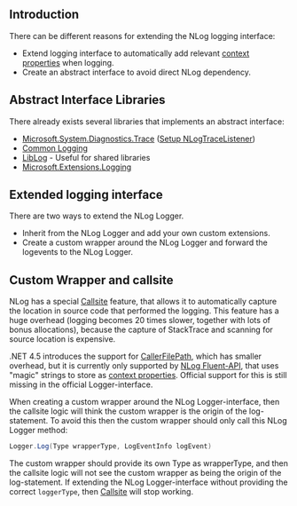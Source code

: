 ## Introduction
There can be different reasons for extending the NLog logging interface:

* Extend logging interface to automatically add relevant [context properties](EventProperties-Layout-Renderer) when logging.
* Create an abstract interface to avoid direct NLog dependency.

## Abstract Interface Libraries
There already exists several libraries that implements an abstract interface:

* [Microsoft.System.Diagnostics.Trace](https://msdn.microsoft.com/en-us/library/system.diagnostics.trace.aspx) ([Setup NLogTraceListener](Send-System-Diagnostic-(Trace)-to-NLog))
* [Common Logging](http://net-commons.github.io/common-logging/)
* [LibLog](https://github.com/damianh/LibLog/wiki) - Useful for shared libraries
* [Microsoft.Extensions.Logging](https://github.com/aspnet/Logging)

## Extended logging interface
There are two ways to extend the NLog Logger.

- Inherit from the NLog Logger and add your own custom extensions.
- Create a custom wrapper around the NLog Logger and forward the logevents to the NLog Logger.

## Custom Wrapper and callsite
NLog has a special [Callsite](Callsite-layout-renderer) feature, that allows it to automatically capture the location in source code that performed the logging. This feature has a huge overhead (logging becomes 20 times slower, together with lots of bonus allocations), because the capture of StackTrace and scanning for source location is expensive.

.NET 4.5 introduces the support for [CallerFilePath](https://msdn.microsoft.com/en-us/library/system.runtime.compilerservices.callerfilepathattribute.aspx), which has smaller overhead, but it is currently only supported by [NLog Fluent-API](Fluent-API), that uses "magic" strings to store as [context properties](EventProperties-Layout-Renderer). Official support for this is still missing in the official Logger-interface.

When creating a custom wrapper around the NLog Logger-interface, then the callsite logic will think the custom wrapper is the origin of the log-statement. To avoid this then the custom wrapper should only call this NLog Logger method:

```c#
Logger.Log(Type wrapperType, LogEventInfo logEvent)
```

The custom wrapper should provide its own Type as wrapperType, and then the callsite logic will not see the custom wrapper as being the origin of the log-statement. If extending the NLog Logger-interface without providing the correct `loggerType`, then [Callsite](Callsite-layout-renderer) will stop working.